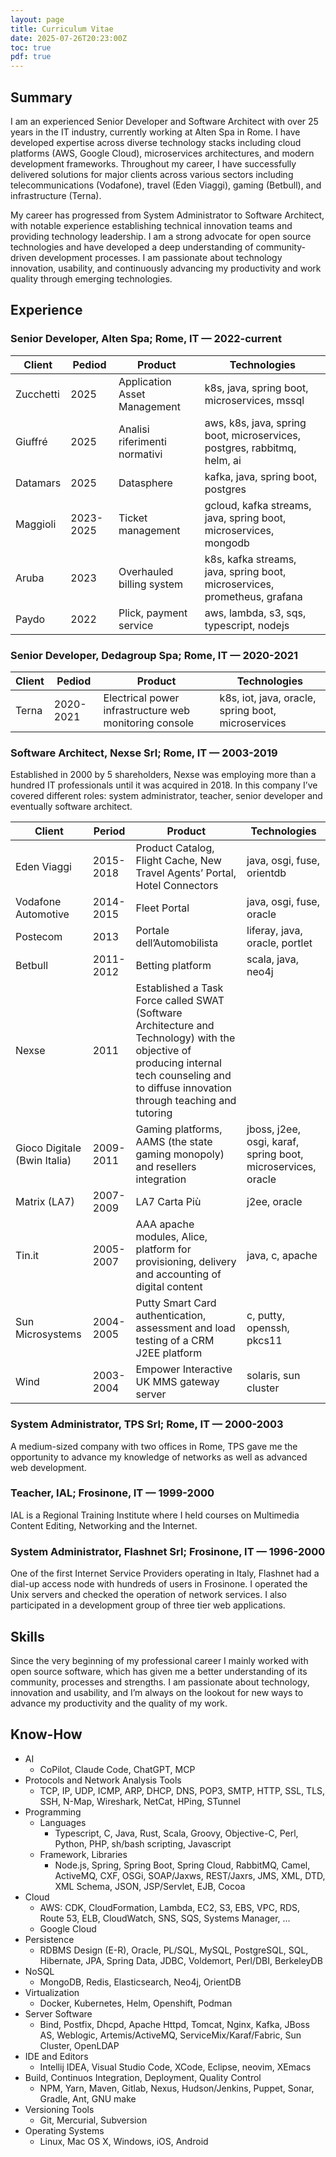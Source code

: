 ```yaml
---
layout: page
title: Curriculum Vitae
date: 2025-07-26T20:23:00Z
toc: true
pdf: true
---
```


## Summary

I am an experienced Senior Developer and Software Architect with over 25 years
in the IT industry, currently working at Alten Spa in Rome. I have developed
expertise across diverse technology stacks including cloud platforms (AWS,
Google Cloud), microservices architectures, and modern development frameworks.
Throughout my career, I have successfully delivered solutions for major clients
across various sectors including telecommunications (Vodafone), travel (Eden
Viaggi), gaming (Betbull), and infrastructure (Terna).

My career has progressed from System Administrator to Software Architect, with
notable experience establishing technical innovation teams and providing
technology leadership. I am a strong advocate for open source technologies and
have developed a deep understanding of community-driven development processes. I
am passionate about technology innovation, usability, and continuously advancing
my productivity and work quality through emerging technologies.

## Experience

### Senior Developer, Alten Spa; Rome, IT — 2022-current

| Client    | Pediod    | Product                       | Technologies                                                              |
| --------- | --------- | ----------------------------- | ------------------------------------------------------------------------- |
| Zucchetti | 2025      | Application Asset Management  | k8s, java, spring boot, microservices, mssql                              |
| Giuffré   | 2025      | Analisi riferimenti normativi | aws, k8s, java, spring boot, microservices, postgres, rabbitmq, helm, ai  |
| Datamars  | 2025      | Datasphere                    | kafka, java, spring boot, postgres                                        |
| Maggioli  | 2023-2025 | Ticket management             | gcloud, kafka streams, java, spring boot, microservices, mongodb          |
| Aruba     | 2023      | Overhauled billing system     | k8s, kafka streams, java, spring boot, microservices, prometheus, grafana |
| Paydo     | 2022      | Plick, payment service        | aws, lambda, s3, sqs, typescript, nodejs                                  |

### Senior Developer, Dedagroup Spa; Rome, IT — 2020-2021

| Client | Pediod    | Product                                                | Technologies                                       |
| ------ | --------- | ------------------------------------------------------ | -------------------------------------------------- |
| Terna  | 2020-2021 | Electrical power infrastructure web monitoring console | k8s, iot, java, oracle, spring boot, microservices |

### Software Architect, Nexse Srl; Rome, IT — 2003-2019

Established in 2000 by 5 shareholders, Nexse was employing more than a hundred
IT professionals until it was acquired in 2018. In this company I’ve covered
different roles: system administrator, teacher, senior developer and eventually
software architect.

| Client                       | Period    | Product                                                                                                                                                                                      | Technologies                                                 |
| ---------------------------- | --------- | -------------------------------------------------------------------------------------------------------------------------------------------------------------------------------------------- | ------------------------------------------------------------ |
| Eden Viaggi                  | 2015-2018 | Product Catalog, Flight Cache, New Travel Agents’ Portal, Hotel Connectors                                                                                                                   | java, osgi, fuse, orientdb                                   |
| Vodafone Automotive          | 2014-2015 | Fleet Portal                                                                                                                                                                                 | java, osgi, fuse, oracle                                     |
| Postecom                     | 2013      | Portale dell’Automobilista                                                                                                                                                                   | liferay, java, oracle, portlet                               |
| Betbull                      | 2011-2012 | Betting platform                                                                                                                                                                             | scala, java, neo4j                                           |
| Nexse                        | 2011      | Established a Task Force called SWAT (Software Architecture and Technology) with the objective of producing internal tech counseling and to diffuse innovation through teaching and tutoring |                                                              |
| Gioco Digitale (Bwin Italia) | 2009-2011 | Gaming platforms, AAMS (the state gaming monopoly) and resellers integration                                                                                                                 | jboss, j2ee, osgi, karaf, spring boot, microservices, oracle |
| Matrix (LA7)                 | 2007-2009 | LA7 Carta Più                                                                                                                                                                                | j2ee, oracle                                                 |
| Tin.it                       | 2005-2007 | AAA apache modules, Alice, platform for provisioning, delivery and accounting of digital content                                                                                             | java, c, apache                                              |
| Sun Microsystems             | 2004-2005 | Putty Smart Card authentication, assessment and load testing of a CRM J2EE platform                                                                                                          | c, putty, openssh, pkcs11                                    |
| Wind                         | 2003-2004 | Empower Interactive UK MMS gateway server                                                                                                                                                    | solaris, sun cluster                                         |

### System Administrator, TPS Srl; Rome, IT — 2000-2003

A medium-sized company with two offices in Rome, TPS gave me the opportunity to
advance my knowledge of networks as well as advanced web development.

### Teacher, IAL; Frosinone, IT — 1999-2000

IAL is a Regional Training Institute where I held courses on Multimedia Content
Editing, Networking and the Internet.

### System Administrator, Flashnet Srl; Frosinone, IT — 1996-2000

One of the first Internet Service Providers operating in Italy, Flashnet had a
dial-up access node with hundreds of users in Frosinone. I operated the Unix
servers and checked the operation of network services. I also participated in a
development group of three tier web applications.

## Skills

Since the very beginning of my professional career I mainly worked with open
source software, which has given me a better understanding of its community,
processes and strengths. I am passionate about technology, innovation and
usability, and I’m always on the lookout for new ways to advance my productivity
and the quality of my work.

## Know-How

- AI
  - CoPilot, Claude Code, ChatGPT, MCP
- Protocols and Network Analysis Tools
  - TCP, IP, UDP, ICMP, ARP, DHCP, DNS, POP3, SMTP, HTTP, SSL, TLS, SSH, N-Map,
    Wireshark, NetCat, HPing, STunnel
- Programming
  - Languages
    - Typescript, C, Java, Rust, Scala, Groovy, Objective-C, Perl, Python, PHP,
      sh/bash scripting, Javascript
  - Framework, Libraries
    - Node.js, Spring, Spring Boot, Spring Cloud, RabbitMQ, Camel, ActiveMQ,
      CXF, OSGi, SOAP/Jaxws, REST/Jaxrs, JMS, XML, DTD, XML Schema, JSON,
      JSP/Servlet, EJB, Cocoa
- Cloud
  - AWS: CDK, CloudFormation, Lambda, EC2, S3, EBS, VPC, RDS, Route 53, ELB,
    CloudWatch, SNS, SQS, Systems Manager, ...
  - Google Cloud
- Persistence
  - RDBMS Design (E-R), Oracle, PL/SQL, MySQL, PostgreSQL, SQL, Hibernate, JPA,
    Spring Data, JDBC, Voldemort, Perl/DBI, BerkeleyDB
- NoSQL
  - MongoDB, Redis, Elasticsearch, Neo4j, OrientDB
- Virtualization
  - Docker, Kubernetes, Helm, Openshift, Podman
- Server Software
  - Bind, Postfix, Dhcpd, Apache Httpd, Tomcat, Nginx, Kafka, JBoss AS,
    Weblogic, Artemis/ActiveMQ, ServiceMix/Karaf/Fabric, Sun Cluster, OpenLDAP
- IDE and Editors
  - Intellij IDEA, Visual Studio Code, XCode, Eclipse, neovim, XEmacs
- Build, Continuos Integration, Deployment, Quality Control
  - NPM, Yarn, Maven, Gitlab, Nexus, Hudson/Jenkins, Puppet, Sonar, Gradle, Ant,
    GNU make
- Versioning Tools
  - Git, Mercurial, Subversion
- Operating Systems
  - Linux, Mac OS X, Windows, iOS, Android
